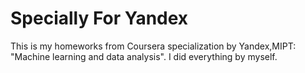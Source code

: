 # Specially For Yandex
This is my homeworks from Coursera specialization by Yandex,MIPT: "Machine learning and data analysis".
I did everything by myself.
